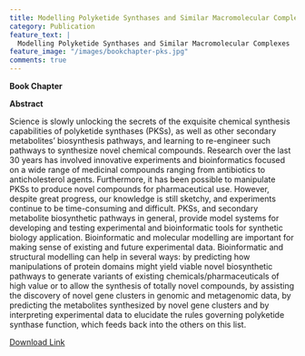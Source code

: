 ```yaml
---
title: Modelling Polyketide Synthases and Similar Macromolecular Complexes
category: Publication
feature_text: |
  Modelling Polyketide Synthases and Similar Macromolecular Complexes
feature_image: "/images/bookchapter-pks.jpg"
comments: true
---
```


**Book Chapter**

**Abstract**

Science is slowly unlocking the secrets of the exquisite chemical synthesis capabilities of polyketide synthases (PKSs), as well as other secondary metabolites’ biosynthesis pathways, and learning to re-engineer such pathways to synthesize novel chemical compounds. Research over the last 30 years has involved innovative experiments and bioinformatics focused on a wide range of medicinal compounds ranging from antibiotics to anticholesterol agents. Furthermore, it has been possible to manipulate PKSs to produce novel compounds for pharmaceutical use. However, despite great progress, our knowledge is still sketchy, and experiments continue to be time-consuming and difficult. PKSs, and secondary metabolite biosynthetic pathways in general, provide model systems for developing and testing experimental and bioinformatic tools for synthetic biology application. Bioinformatic and molecular modelling are important for making sense of existing and future experimental data. Bioinformatic and structural modelling can help in several ways: by predicting how manipulations of protein domains might yield viable novel biosynthetic pathways to generate variants of existing chemicals/pharmaceuticals of high value or to allow the synthesis of totally novel compounds, by assisting the discovery of novel gene clusters in genomic and metagenomic data, by predicting the metabolites synthesized by novel gene clusters and by interpreting experimental data to elucidate the rules governing polyketide synthase function, which feeds back into the others on this list.

[Download Link](https://link.springer.com/chapter/10.1007/978-981-10-7483-7_7)